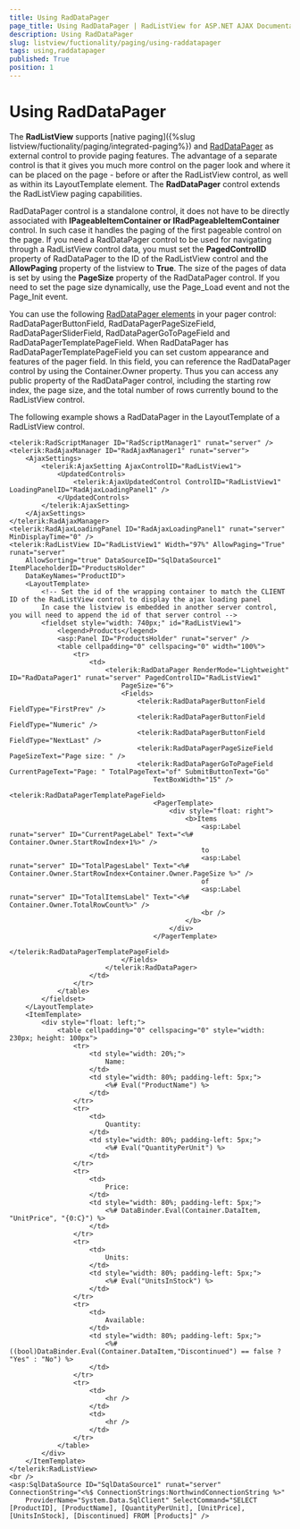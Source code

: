 ```yaml
---
title: Using RadDataPager
page_title: Using RadDataPager | RadListView for ASP.NET AJAX Documentation
description: Using RadDataPager
slug: listview/fuctionality/paging/using-raddatapager
tags: using,raddatapager
published: True
position: 1
---
```


# Using RadDataPager



The **RadListView** supports [native paging]({%slug listview/fuctionality/paging/integrated-paging%}) and [RadDataPager](https://www.telerik.com/help/aspnet-ajax/datapageroverview.html) as external control to provide paging features. The advantage of a separate control is that it gives you much more control on the pager look and where it can be placed on the page - before or after the RadListView control, as well as within its LayoutTemplate element. The **RadDataPager** control extends the RadListView paging capabilities.

RadDataPager control is a standalone control, it does not have to be directly associated with **IPageableItemContainer or IRadPageableItemContainer** control. In such case it handles the paging of the first pageable control on the page. If you need a RadDataPager control to be used for navigating through a RadListView control data, you must set the **PagedControlID** property of RadDataPager to the ID of the RadListView control and the **AllowPaging** property of the listview to **True**. The size of the pages of data is set by using the **PageSize** property of the RadDataPager control. If you need to set the page size dynamically, use the Page_Load event and not the Page_Init event.

You can use the following [RadDataPager elements](https://www.telerik.com/help/aspnet-ajax/datapager-elements.html) in your pager control: RadDataPagerButtonField, RadDataPagerPageSizeField, RadDataPagerSliderField, RadDataPagerGoToPageField and RadDataPagerTemplatePageField. When RadDataPager has RadDataPagerTemplatePageField you can set custom appearance and features of the pager field. In this field, you can reference the RadDataPager control by using the Container.Owner property. Thus you can access any public property of the RadDataPager control, including the starting row index, the page size, and the total number of rows currently bound to the RadListView control.

The following example shows a RadDataPager in the LayoutTemplate of a RadListView control.

````ASP.NET
<telerik:RadScriptManager ID="RadScriptManager1" runat="server" />
<telerik:RadAjaxManager ID="RadAjaxManager1" runat="server">
    <AjaxSettings>
        <telerik:AjaxSetting AjaxControlID="RadListView1">
            <UpdatedControls>
                <telerik:AjaxUpdatedControl ControlID="RadListView1" LoadingPanelID="RadAjaxLoadingPanel1" />
            </UpdatedControls>
        </telerik:AjaxSetting>
    </AjaxSettings>
</telerik:RadAjaxManager>
<telerik:RadAjaxLoadingPanel ID="RadAjaxLoadingPanel1" runat="server" MinDisplayTime="0" />
<telerik:RadListView ID="RadListView1" Width="97%" AllowPaging="True" runat="server"
    AllowSorting="true" DataSourceID="SqlDataSource1" ItemPlaceholderID="ProductsHolder"
    DataKeyNames="ProductID">
    <LayoutTemplate>
        <!-- Set the id of the wrapping container to match the CLIENT ID of the RadListView control to display the ajax loading panel
        In case the listview is embedded in another server control, you will need to append the id of that server control -->
        <fieldset style="width: 740px;" id="RadListView1">
            <legend>Products</legend>
            <asp:Panel ID="ProductsHolder" runat="server" />
            <table cellpadding="0" cellspacing="0" width="100%">
                <tr>
                    <td>
                        <telerik:RadDataPager RenderMode="Lightweight" ID="RadDataPager1" runat="server" PagedControlID="RadListView1"
                            PageSize="6">
                            <Fields>
                                <telerik:RadDataPagerButtonField FieldType="FirstPrev" />
                                <telerik:RadDataPagerButtonField FieldType="Numeric" />
                                <telerik:RadDataPagerButtonField FieldType="NextLast" />
                                <telerik:RadDataPagerPageSizeField PageSizeText="Page size: " />
                                <telerik:RadDataPagerGoToPageField CurrentPageText="Page: " TotalPageText="of" SubmitButtonText="Go"
                                    TextBoxWidth="15" />
                                <telerik:RadDataPagerTemplatePageField>
                                    <PagerTemplate>
                                        <div style="float: right">
                                            <b>Items
                                                <asp:Label runat="server" ID="CurrentPageLabel" Text="<%# Container.Owner.StartRowIndex+1%>" />
                                                to
                                                <asp:Label runat="server" ID="TotalPagesLabel" Text="<%# Container.Owner.StartRowIndex+Container.Owner.PageSize %>" />
                                                of
                                                <asp:Label runat="server" ID="TotalItemsLabel" Text="<%# Container.Owner.TotalRowCount%>" />
                                                <br />
                                            </b>
                                        </div>
                                    </PagerTemplate>
                                </telerik:RadDataPagerTemplatePageField>
                            </Fields>
                        </telerik:RadDataPager>
                    </td>
                </tr>
            </table>
        </fieldset>
    </LayoutTemplate>
    <ItemTemplate>
        <div style="float: left;">
            <table cellpadding="0" cellspacing="0" style="width: 230px; height: 100px">
                <tr>
                    <td style="width: 20%;">
                        Name:
                    </td>
                    <td style="width: 80%; padding-left: 5px;">
                        <%# Eval("ProductName") %>
                    </td>
                </tr>
                <tr>
                    <td>
                        Quantity:
                    </td>
                    <td style="width: 80%; padding-left: 5px;">
                        <%# Eval("QuantityPerUnit") %>
                    </td>
                </tr>
                <tr>
                    <td>
                        Price:
                    </td>
                    <td style="width: 80%; padding-left: 5px;">
                        <%# DataBinder.Eval(Container.DataItem, "UnitPrice", "{0:C}") %>
                    </td>
                </tr>
                <tr>
                    <td>
                        Units:
                    </td>
                    <td style="width: 80%; padding-left: 5px;">
                        <%# Eval("UnitsInStock") %>
                    </td>
                </tr>
                <tr>
                    <td>
                        Available:
                    </td>
                    <td style="width: 80%; padding-left: 5px;">
                        <%# ((bool)DataBinder.Eval(Container.DataItem,"Discontinued") == false ? "Yes" : "No") %>
                    </td>
                </tr>
                <tr>
                    <td>
                        <hr />
                    </td>
                    <td>
                        <hr />
                    </td>
                </tr>
            </table>
        </div>
    </ItemTemplate>
</telerik:RadListView>
<br />
<asp:SqlDataSource ID="SqlDataSource1" runat="server" ConnectionString="<%$ ConnectionStrings:NorthwindConnectionString %>"
    ProviderName="System.Data.SqlClient" SelectCommand="SELECT [ProductID], [ProductName], [QuantityPerUnit], [UnitPrice], [UnitsInStock], [Discontinued] FROM [Products]" />
````

 
